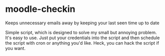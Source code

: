 # moodle-checkin
Keeps unnecessary emails away by keeping your last seen time up to date

Simple script, which is designed to solve my small but annoying problem. It's easy to use. Just put your credentials into the script and then schedule the script with cron or anything you'd like. Heck, you can hack the script if you want.

